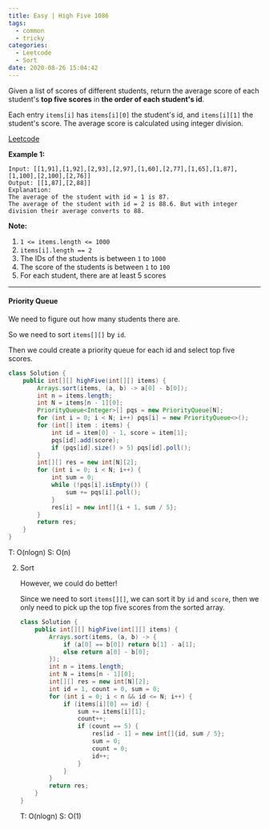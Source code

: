 ```yaml
---
title: Easy | High Five 1086
tags:
  - common
  - tricky
categories:
  - Leetcode
  - Sort
date: 2020-08-26 15:04:42
---
```


Given a list of scores of different students, return the average score of each student's **top five scores** in **the order of each student's id**.

Each entry `items[i]` has `items[i][0]` the student's id, and `items[i][1]` the student's score.  The average score is calculated using integer division.

[Leetcode](https://leetcode.com/problems/high-five/)

<!--more-->

**Example 1:**

```
Input: [[1,91],[1,92],[2,93],[2,97],[1,60],[2,77],[1,65],[1,87],[1,100],[2,100],[2,76]]
Output: [[1,87],[2,88]]
Explanation: 
The average of the student with id = 1 is 87.
The average of the student with id = 2 is 88.6. But with integer division their average converts to 88.
```

**Note:**

1. `1 <= items.length <= 1000`
2. `items[i].length == 2`
3. The IDs of the students is between `1` to `1000`
4. The score of the students is between `1` to `100`
5. For each student, there are at least 5 scores

---

#### Priority Queue

We need to figure out how many students there are.

So we need to sort `items[][]` by `id`.

Then we could create a priority queue for each id and select top five scores.

```java
class Solution {
    public int[][] highFive(int[][] items) {
        Arrays.sort(items, (a, b) -> a[0] - b[0]);
        int n = items.length;
        int N = items[n - 1][0];
        PriorityQueue<Integer>[] pqs = new PriorityQueue[N];
        for (int i = 0; i < N; i++) pqs[i] = new PriorityQueue<>();
        for (int[] item : items) {
            int id = item[0] - 1, score = item[1];
            pqs[id].add(score);
            if (pqs[id].size() > 5) pqs[id].poll();
        }
        int[][] res = new int[N][2];
        for (int i = 0; i < N; i++) {
            int sum = 0;
            while (!pqs[i].isEmpty()) {
                sum += pqs[i].poll();
            }
            res[i] = new int[]{i + 1, sum / 5};
        }
        return res;
    }
}
```

T: O(nlogn)			S: O(n)

2. Sort

   However, we could do better!

   Since we need to sort `items[][]`, we can sort it by `id` and `score`, then we only need to pick up the top five scores from the sorted array.

   ```java
   class Solution {
       public int[][] highFive(int[][] items) {
           Arrays.sort(items, (a, b) -> {
               if (a[0] == b[0]) return b[1] - a[1];
               else return a[0] - b[0];
           });
           int n = items.length;
           int N = items[n - 1][0];
           int[][] res = new int[N][2];
           int id = 1, count = 0, sum = 0;
           for (int i = 0; i < n && id <= N; i++) {
               if (items[i][0] == id) {
                   sum += items[i][1];
                   count++;
                   if (count == 5) {
                       res[id - 1] = new int[]{id, sum / 5};
                       sum = 0;
                       count = 0;
                       id++;
                   }
               }
           }
           return res;
       }
   }
   ```

   T: O(nlogn)			S: O(1)

